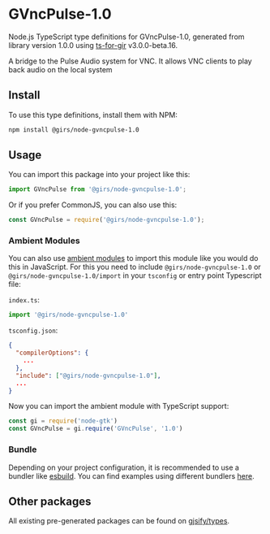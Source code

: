 
# GVncPulse-1.0

Node.js TypeScript type definitions for GVncPulse-1.0, generated from library version 1.0.0 using [ts-for-gir](https://github.com/gjsify/ts-for-gir) v3.0.0-beta.16.

A bridge to the Pulse Audio system for VNC. It allows VNC clients to play back audio on the local system

## Install

To use this type definitions, install them with NPM:
```bash
npm install @girs/node-gvncpulse-1.0
```

## Usage

You can import this package into your project like this:
```ts
import GVncPulse from '@girs/node-gvncpulse-1.0';
```

Or if you prefer CommonJS, you can also use this:
```ts
const GVncPulse = require('@girs/node-gvncpulse-1.0');
```

### Ambient Modules

You can also use [ambient modules](https://github.com/gjsify/ts-for-gir/tree/main/packages/cli#ambient-modules) to import this module like you would do this in JavaScript.
For this you need to include `@girs/node-gvncpulse-1.0` or `@girs/node-gvncpulse-1.0/import` in your `tsconfig` or entry point Typescript file:

`index.ts`:
```ts
import '@girs/node-gvncpulse-1.0'
```

`tsconfig.json`:
```json
{
  "compilerOptions": {
    ...
  },
  "include": ["@girs/node-gvncpulse-1.0"],
  ...
}
```

Now you can import the ambient module with TypeScript support: 

```ts
const gi = require('node-gtk')
const GVncPulse = gi.require('GVncPulse', '1.0')
```


### Bundle

Depending on your project configuration, it is recommended to use a bundler like [esbuild](https://esbuild.github.io/). You can find examples using different bundlers [here](https://github.com/gjsify/ts-for-gir/tree/main/examples).

## Other packages

All existing pre-generated packages can be found on [gjsify/types](https://github.com/gjsify/types).

